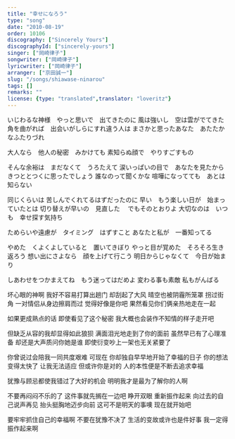 ```yaml
---
title: "幸せになろう"
type: "song"
date: "2010-08-19"
order: 10106
discography: ["Sincerely Yours"]
discographyId: ["sincerely-yours"]
singer: ["岡崎律子"]
songwriter: ["岡崎律子"]
lyricwriter: ["岡崎律子"]
arranger: ["京田誠一"]
slug: "/songs/shiawase-ninarou"
tags: []
remarks: ""
license: {type: "translated",translator: "loveritz"}
---
```


いじわるな神様　やっと思いで　出てきたのに 
風は強いし　空は雲がでてきた 
角を曲がれば　出会いがしらにすれ違う人は 
まさかと思ったあなた　あたたかなふたりづれ 

大人なら　他人の秘密　みかけても 
素知らぬ顔で　やりすごすもの 

そんな余裕は　まだなくて　うろたえて 
涙いっぱいの目で　あなたを見たから 
きつととつくに思ったでしょう 
誰なのって聞くかな 
喧嘩になってても　あとは知らない 

同じくらいは 苦しんでくれてるはずだったのに 
早い　もう楽しい日が　始まっていたとは 
切り替えが早いの　見直した　 
でもそのとおりよ 
大切なのは　いつも　幸せ探す気持ち 

ためらいや遠慮が　タイミング　はずすこと 
あなたと私が　一番知ってる 

やめた　くよくよしていると　置いてきぼり 
やっと目が覚めた　そろそろ生き返ろう 
想い出にさよなら　顔を上げて行こう 
明日からじゃなくて　今日が始まり 

しあわせをつかまえてね　もう迷ってはだめよ 
変わる事も素敵 
私もがんばる

<!-- 翻译 -->

坏心眼的神啊 我好不容易打算出趟门 
却刮起了大风 晴空也被阴霾所笼罩 
拐过街角 一对情侣从身边擦肩而过 
觉得好像是你吧 果然看见你们俩亲热地走在一起 

如果更成熟点的话 即使看见了这个秘密 
我大概也会装作不知情的样子走开吧 

但缺乏从容的我却显得如此狼狈 
满面泪光地走到了你的面前 
虽然早已有了心理准备 
却还是大声质问你她是谁 
即使衍变吵上一架也无关紧要了 

你曾说过会陪我一同共度艰难 
可现在 你却独自早早地开始了幸福的日子 
你的想法变得太快了 让我无法适应 
但或许你是对的 
人的本性便是不断去追求幸福 

犹豫与顾忌都使我错过了大好的机会 
明明我才是最为了解你的人啊 

不要再闷闷不乐的了 这件事就先搁在一边吧 
睁开双眼 重新振作起来 
向过去的自己说声再见 抬头挺胸地迈步向前 
这可不是明天的事噢 现在就开始吧 

要牢牢抓住自己的幸福啊 不要在犹豫不决了 
生活的变故或许也是件好事 
我一定得振作起来啊
